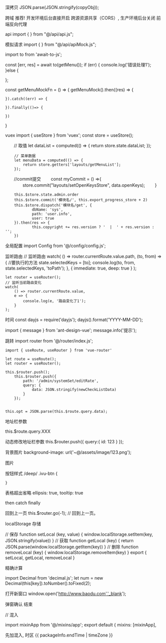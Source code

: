 深拷贝
	JSON.parse(JSON.stringify(copyObj));

跨域
	推荐!  开发环境后台直接开启 跨源资源共享（CORS）, 生产环境后台关闭
	前端反向代理

api
	import {  } from "@/api/api.js";
	
模拟请求
	import {  } from "@/api/apiMock.js";


import to from 'await-to-js';

const [err, res] = await to(getMenu());
if (err) {
	console.log('错误处理1');
}else {
	
};

const getMenuMockFn = () => {
	getMenuMock().then((res) => {
		
	}).catch((err) => {
		
	}).finally(()=> {
		
	})
}

vuex
	import { useStore } from 'vuex';
	const store = useStore();
	
　　// 取值
		let dataList = computed(() => {
			return store.state.dataList;
		});
		
		// 菜单数据
		let menuData = computed(() => {
			return store.getters['layouts/getMenuList'];
		});
		
　　//commit提交
　　const myCommit = () =>{
　　　　store.commit("layouts/setOpenKeysStore", data.openKeys);
　　}

		this.$store.state.admin.order
		this.$store.commit('模块名/', this.export_progress_store + 2)
		this.$store.dispatch('模块名/get', {
				dbName: 'sys',
				path: 'user.info',
				user: true
		}).then(res => {
				this.copyright += res.version ? '  |  ' + res.version : '';
		})
		
全局配置
	import Config from '@/config/config.js';

监听路由
	// 监听路由
	watch(
		() => router.currentRoute.value.path,
		(to, from) => {
			//要执行的方法
			state.selectedKeys = [to];
			console.log(to, from, state.selectedKeys, 'toPath');
		},
		{ immediate: true, deep: true }
	);

	let router = useRouter();
	// 监听当前路由变化
	watch(
		() => router.currentRoute.value,
		e => {
			console.log(e, '路由变化了1');
		}
	);


时间
	const dayjs = require('dayjs');
	dayjs().format('YYYY-MM-DD');

import { message } from 'ant-design-vue';
message.info('提示');

跳转
	import router from '@/router/index.js';

	import { useRoute, useRouter } from 'vue-router'

	let route = useRoute();
	let router = useRouter();

	this.$router.push();
		this.$router.push({
			path: '/admin/systemSet/editRate',
			query: {
				data: JSON.stringify(newCheckListData)
			}
		});


	this.opt = JSON.parse(this.$route.query.data);


地址栏参数

  this.$route.query.XXX

动态修改地址栏参数
  this.$router.push({
    query:{
      id: 123
    }
  });


背景图片
  background-image: url('~@/assets/image/123.png');

图片
	<img src="@/assets/image/123.png" alt="" />



    

按钮样式
	/deep/ .ivu-btn {
		
	}




表格超出省略
	ellipsis: true,
	tooltip: true

then catch finally

回到上一页
	this.$router.go(-1); // 回到上一页。




localStorage 存储

// 保存
function setLocal (key, value) {
  window.localStorage.setItem(key, JSON.stringify(value))
}
// 获取
function getLocal (key) {
  return  JSON.parse(window.localStorage.getItem(key))
}
// 删除
function removeLocal (key) {
  window.localStorage.removeItem(key)
}
export { setLocal, getLocal, removeLocal }




精确计算 [](https://www.jianshu.com/p/37829c87faa9)

  import Decimal from 'decimal.js';
   let num = new Decimal(this[key]).toNumber().toFixed(2);


打开新窗口
window.open('http://www.baodu.com','_blank');

弹窗确认 结束

// 混入

  import mixinApp from '@/mixins/app';
  export default {
    mixins: [mixinApp],

先加混入, 时区
{{ packageInfo.endTime | timeZone }}


